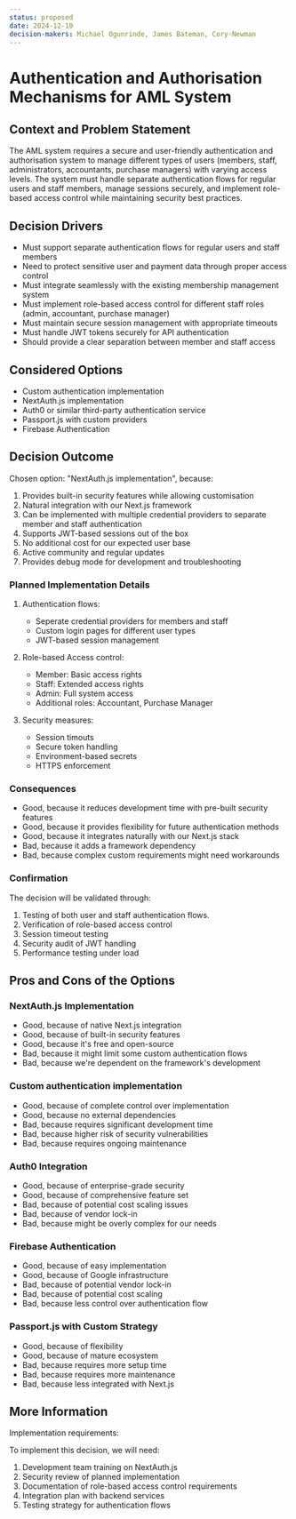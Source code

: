 ```yaml
---
status: proposed
date: 2024-12-10
decision-makers: Michael Ogunrinde, James Bateman, Cory-Newman 
---
```


# Authentication and Authorisation Mechanisms for AML System

## Context and Problem Statement

The AML system requires a secure and user-friendly authentication and authorisation system to manage different types of users (members, staff, administrators, accountants, purchase managers) with varying access levels. The system must handle separate authentication flows for regular users and staff members, manage sessions securely, and implement role-based access control while maintaining security best practices.

## Decision Drivers

* Must support separate authentication flows for regular users and staff members
* Need to protect sensitive user and payment data through proper access control
* Must integrate seamlessly with the existing membership management system
* Must implement role-based access control for different staff roles (admin, accountant, purchase manager)
* Must maintain secure session management with appropriate timeouts
* Must handle JWT tokens securely for API authentication
* Should provide a clear separation between member and staff access

## Considered Options

* Custom authentication implementation
* NextAuth.js implementation
* Auth0 or similar third-party authentication service
* Passport.js with custom providers
* Firebase Authentication

## Decision Outcome

Chosen option: "NextAuth.js implementation", because:

1. Provides built-in security features while allowing customisation
2. Natural integration with our Next.js framework
3. Can be implemented with multiple credential providers to separate member and staff authentication
4. Supports JWT-based sessions out of the box
5. No additional cost for our expected user base
6. Active community and regular updates
7. Provides debug mode for development and troubleshooting

### Planned Implementation Details

1. Authentication flows:
    * Seperate credential providers for members and staff
    * Custom login pages for different user types
    * JWT-based session management

2. Role-based Access control:
   * Member: Basic access rights
   * Staff: Extended access rights
   * Admin: Full system access
   * Additional roles: Accountant, Purchase Manager

3. Security measures:
   * Session timouts
   * Secure token handling
   * Environment-based secrets
   * HTTPS enforcement

### Consequences

* Good, because it reduces development time with pre-built security features
* Good, because it provides flexibility for future authentication methods
* Good, because it integrates naturally with our Next.js stack
* Bad, because it adds a framework dependency
* Bad, because complex custom requirements might need workarounds

### Confirmation

The decision will be validated through:

1. Testing of both user and staff authentication flows.
2. Verification of role-based access control
3. Session timeout testing
4. Security audit of JWT handling
5. Performance testing under load

## Pros and Cons of the Options

### NextAuth.js Implementation

* Good, because of native Next.js integration
* Good, because of built-in security features
* Good, because it's free and open-source
* Bad, because it might limit some custom authentication flows
* Bad, because we're dependent on the framework's development

### Custom authentication implementation

* Good, because of complete control over implementation
* Good, because no external dependencies
* Bad, because requires significant development time
* Bad, because higher risk of security vulnerabilities
* Bad, because requires ongoing maintenance

### Auth0 Integration

* Good, because of enterprise-grade security
* Good, because of comprehensive feature set
* Bad, because of potential cost scaling issues
* Bad, because of vendor lock-in
* Bad, because might be overly complex for our needs

### Firebase Authentication

* Good, because of easy implementation
* Good, because of Google infrastructure
* Bad, because of potential vendor lock-in
* Bad, because of potential cost scaling
* Bad, because less control over authentication flow

### Passport.js with Custom Strategy

* Good, because of flexibility
* Good, because of mature ecosystem
* Bad, because requires more setup time
* Bad, because requires more maintenance
* Bad, because less integrated with Next.js

## More Information

Implementation requirements:

To implement this decision, we will need:

1. Development team training on NextAuth.js
2. Security review of planned implementation
3. Documentation of role-based access control requirements
4. Integration plan with backend services
5. Testing strategy for authentication flows
